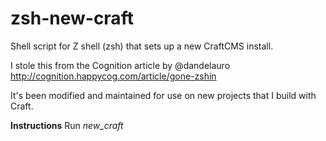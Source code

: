 # zsh-new-craft
Shell script for Z shell (zsh) that sets up a new CraftCMS install.

I stole this from the Cognition article by @dandelauro
http://cognition.happycog.com/article/gone-zshin

It's been modified and maintained for use on new projects that I build with Craft.

**Instructions**
Run _new_craft_
